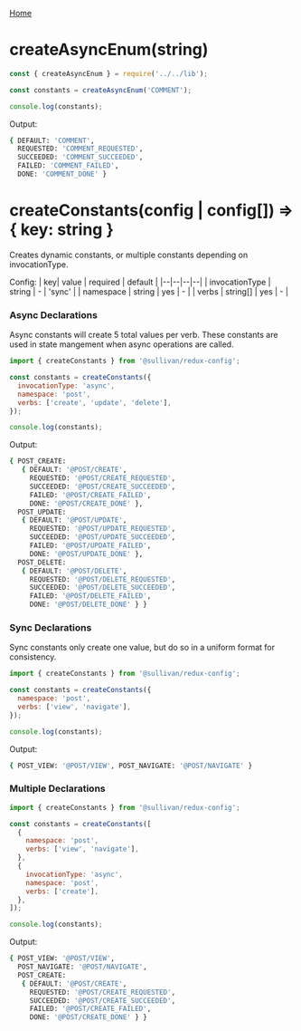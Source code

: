 [Home](https://github.com/icarus-sullivan/redux-config/blob/master/README.md)

# createAsyncEnum(string)

```javascript
const { createAsyncEnum } = require('../../lib');

const constants = createAsyncEnum('COMMENT');

console.log(constants);
```

Output:
```bash
{ DEFAULT: 'COMMENT',
  REQUESTED: 'COMMENT_REQUESTED',
  SUCCEEDED: 'COMMENT_SUCCEEDED',
  FAILED: 'COMMENT_FAILED',
  DONE: 'COMMENT_DONE' }
```

# createConstants(config | config[]) => { key: string }
Creates dynamic constants, or multiple constants depending on invocationType.

Config:
| key| value | required | default |
|--|--|--|--|
| invocationType | string | - | 'sync' |
| namespace | string | yes | - |
| verbs | string[] | yes | - |

### Async Declarations 
Async constants will create 5 total values per verb. These constants are used in state mangement when async operations are called. 

```javascript
import { createConstants } from '@sullivan/redux-config';

const constants = createConstants({
  invocationType: 'async',
  namespace: 'post',
  verbs: ['create', 'update', 'delete'],
});

console.log(constants);
```

Output:
```bash
{ POST_CREATE:
   { DEFAULT: '@POST/CREATE',
     REQUESTED: '@POST/CREATE_REQUESTED',
     SUCCEEDED: '@POST/CREATE_SUCCEEDED',
     FAILED: '@POST/CREATE_FAILED',
     DONE: '@POST/CREATE_DONE' },
  POST_UPDATE:
   { DEFAULT: '@POST/UPDATE',
     REQUESTED: '@POST/UPDATE_REQUESTED',
     SUCCEEDED: '@POST/UPDATE_SUCCEEDED',
     FAILED: '@POST/UPDATE_FAILED',
     DONE: '@POST/UPDATE_DONE' },
  POST_DELETE:
   { DEFAULT: '@POST/DELETE',
     REQUESTED: '@POST/DELETE_REQUESTED',
     SUCCEEDED: '@POST/DELETE_SUCCEEDED',
     FAILED: '@POST/DELETE_FAILED',
     DONE: '@POST/DELETE_DONE' } }
```

### Sync Declarations
Sync constants only create one value, but do so in a uniform format for consistency.

```javascript
import { createConstants } from '@sullivan/redux-config';

const constants = createConstants({
  namespace: 'post',
  verbs: ['view', 'navigate'],
});

console.log(constants);
```

Output:
```bash
{ POST_VIEW: '@POST/VIEW', POST_NAVIGATE: '@POST/NAVIGATE' }
```

### Multiple Declarations

```javascript
import { createConstants } from '@sullivan/redux-config';

const constants = createConstants([
  {
    namespace: 'post',
    verbs: ['view', 'navigate'],
  },
  {
    invocationType: 'async',
    namespace: 'post',
    verbs: ['create'],
  },
]);

console.log(constants);
```

Output:
```bash
{ POST_VIEW: '@POST/VIEW',
  POST_NAVIGATE: '@POST/NAVIGATE',
  POST_CREATE:
   { DEFAULT: '@POST/CREATE',
     REQUESTED: '@POST/CREATE_REQUESTED',
     SUCCEEDED: '@POST/CREATE_SUCCEEDED',
     FAILED: '@POST/CREATE_FAILED',
     DONE: '@POST/CREATE_DONE' } }
```
